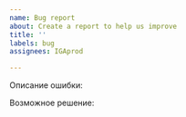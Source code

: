 ```yaml
---
name: Bug report
about: Create a report to help us improve
title: ''
labels: bug
assignees: IGAprod

---
```


Описание ошибки:

Возможное решение:
